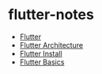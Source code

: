 # flutter-notes

- [Flutter](./guides/flutter.md)
- [Flutter Architecture](./guides/flutterArchitecture.md)
- [Flutter Install](./guides/flutterInstall.md)
- [Flutter Basics](./guides/flutterBasics.md)
